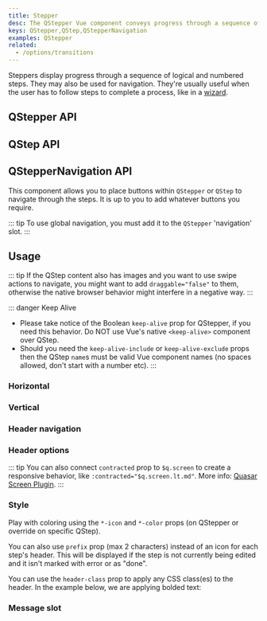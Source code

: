 ```yaml
---
title: Stepper
desc: The QStepper Vue component conveys progress through a sequence of numbered steps. It may also be used for navigation. It's usually useful when the user has to follow steps to complete a process, like in a wizard.
keys: QStepper,QStep,QStepperNavigation
examples: QStepper
related:
  - /options/transitions
---
```


Steppers display progress through a sequence of logical and numbered steps. They may also be used for navigation.
They're usually useful when the user has to follow steps to complete a process, like in a [wizard](https://en.wikipedia.org/wiki/Wizard_(software)).

## QStepper API

<doc-api file="QStepper" />

## QStep API

<doc-api file="QStep" />

## QStepperNavigation API

This component allows you to place buttons within `QStepper` or `QStep` to
navigate through the steps. It is up to you to add whatever buttons you require.

::: tip
To use global navigation, you must add it to the `QStepper` 'navigation' slot.
:::

<doc-api file="QStepperNavigation" />

## Usage

::: tip
If the QStep content also has images and you want to use swipe actions to navigate, you might want to add `draggable="false"` to them, otherwise the native browser behavior might interfere in a negative way.
:::

::: danger Keep Alive
* Please take notice of the Boolean `keep-alive` prop for QStepper, if you need this behavior. Do NOT use Vue's native `<keep-alive>` component over QStep.
* Should you need the `keep-alive-include` or `keep-alive-exclude` props then the QStep `name`s must be valid Vue component names (no spaces allowed, don't start with a number etc).
:::

### Horizontal

<doc-example title="Horizontal" file="TypeHorizontal" />

### Vertical

<doc-example title="Vertical" file="TypeVertical" />

### Header navigation

<doc-example title="Non-linear header navigation" file="NonLinearNavigation" />

<doc-example title="Linear header navigation" file="LinearNavigation" />

### Header options

<doc-example title="Signaling step error" file="StepError" />

<doc-example title="Alternative labels" file="AlternativeLabels" />

::: tip
You can also connect `contracted` prop to `$q.screen` to create a responsive behavior, like `:contracted="$q.screen.lt.md"`.
More info: [Quasar Screen Plugin](/options/screen-plugin).
:::

<doc-example title="Contracted" file="Contracted" />

### Style

Play with coloring using the `*-icon` and `*-color` props (on QStepper or override on specific QStep).

<doc-example title="Coloring" file="Coloring" />

You can also use `prefix` prop (max 2 characters) instead of an icon for each step's header. This will be displayed if the step is not currently being edited and it isn't marked with error or as "done".

<doc-example title="Step prefix" file="Prefix" />

<doc-example title="Force dark mode" file="Dark" />

You can use the `header-class` prop to apply any CSS class(es) to the header. In the example below, we are applying bolded text:

<doc-example title="Header Class" file="HeaderClass" />

### Message slot

<doc-example title="Message slot with fixed height steps" file="MessageSlot" />
